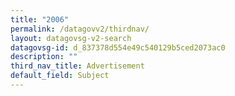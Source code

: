 ```yaml
---
title: "2006"
permalink: /datagovv2/thirdnav/
layout: datagovsg-v2-search
datagovsg-id: d_837378d554e49c540129b5ced2073ac0
description: ""
third_nav_title: Advertisement
default_field: Subject
---
```

